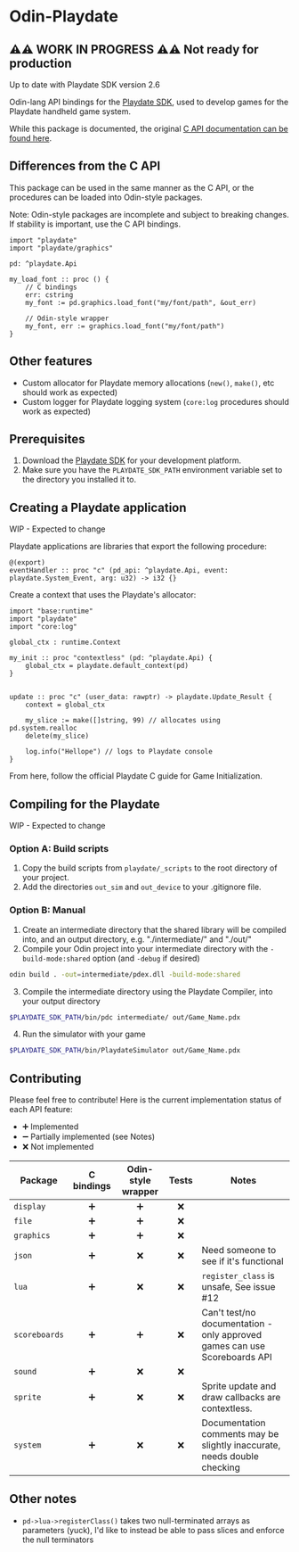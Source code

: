 # Odin-Playdate

##  ⚠️⚠️ WORK IN PROGRESS ⚠️⚠️ Not ready for production

Up to date with Playdate SDK version 2.6

Odin-lang API bindings for the [Playdate SDK](https://play.date/dev/), used to develop games for the Playdate handheld game system.

While this package is documented, the original [C API documentation can be found here](https://sdk.play.date/2.6.0/Inside%20Playdate%20with%20C.html).

## Differences from the C API

This package can be used in the same manner as the C API, or the procedures can be loaded into Odin-style packages.

Note: Odin-style packages are incomplete and subject to breaking changes. If stability is important, use the C API bindings.

```odin
import "playdate"
import "playdate/graphics"

pd: ^playdate.Api

my_load_font :: proc () {
    // C bindings
    err: cstring
    my_font := pd.graphics.load_font("my/font/path", &out_err)

    // Odin-style wrapper
    my_font, err := graphics.load_font("my/font/path")
}
```

## Other features

- Custom allocator for Playdate memory allocations (`new()`, `make()`, etc should work as expected)
- Custom logger for Playdate logging system (`core:log` procedures should work as expected)

## Prerequisites

1. Download the [Playdate SDK](https://play.date/dev/) for your development platform. 
2. Make sure you have the `PLAYDATE_SDK_PATH` environment variable set to the directory you installed it to.

## Creating a Playdate application

WIP - Expected to change

Playdate applications are libraries that export the following procedure:

```odin
@(export)
eventHandler :: proc "c" (pd_api: ^playdate.Api, event: playdate.System_Event, arg: u32) -> i32 {}
```

Create a context that uses the Playdate's allocator:

```odin
import "base:runtime"
import "playdate"
import "core:log"

global_ctx : runtime.Context

my_init :: proc "contextless" (pd: ^playdate.Api) {
    global_ctx = playdate.default_context(pd)
}


update :: proc "c" (user_data: rawptr) -> playdate.Update_Result {
    context = global_ctx

    my_slice := make([]string, 99) // allocates using pd.system.realloc
    delete(my_slice)

    log.info("Hellope") // logs to Playdate console
}
```

From here, follow the official Playdate C guide for Game Initialization.

## Compiling for the Playdate

WIP - Expected to change

### Option A: Build scripts

1. Copy the build scripts from `playdate/_scripts` to the root directory of your project. 
2. Add the directories `out_sim` and `out_device` to your .gitignore file.

### Option B: Manual

1. Create an intermediate directory that the shared library will be compiled into, and an output directory, e.g. "./intermediate/" and "./out/"
2. Compile your Odin project into your intermediate directory with the `-build-mode:shared` option (and `-debug` if desired)
```sh
odin build . -out=intermediate/pdex.dll -build-mode:shared
```
3. Compile the intermediate directory using the Playdate Compiler, into your output directory
```sh
$PLAYDATE_SDK_PATH/bin/pdc intermediate/ out/Game_Name.pdx
```
4. Run the simulator with your game
```sh
$PLAYDATE_SDK_PATH/bin/PlaydateSimulator out/Game_Name.pdx
```


## Contributing

Please feel free to contribute! Here is the current implementation status of each API feature:

- ➕ Implemented
- ➖ Partially implemented (see Notes)
- ❌ Not implemented

| Package       | C bindings | Odin-style wrapper | Tests   | Notes |
|---------------|:----------:|:------------------:|:-------:|-------|
| `display`     | ➕         | ➕                 | ❌      |       |
| `file`        | ➕         | ➕                 | ❌      |       |
| `graphics`    | ➕         | ➕                 | ❌      |       |
| `json`        | ➕         | ❌                 | ❌      | Need someone to see if it's functional |
| `lua`         | ➕         | ❌                 | ❌      | `register_class` is unsafe, See issue #12|
| `scoreboards` | ➕         | ➕                 | ❌      | Can't test/no documentation - only approved games can use Scoreboards API |
| `sound`       | ➕         | ❌                 | ❌      |       |
| `sprite`      | ➕         | ❌                 | ❌      | Sprite update and draw callbacks are contextless. |
| `system`      | ➕         | ❌                 | ❌      | Documentation comments may be slightly inaccurate, needs double checking |


## Other notes

- `pd->lua->registerClass()` takes two null-terminated arrays as parameters (yuck), I'd like to instead be able to pass slices and enforce the null terminators
